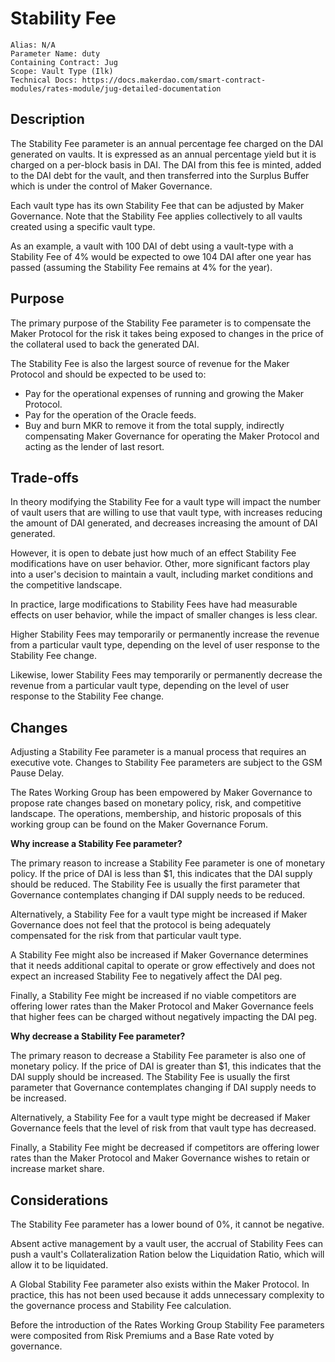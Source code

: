 # Stability Fee

```
Alias: N/A
Parameter Name: duty
Containing Contract: Jug
Scope: Vault Type (Ilk)
Technical Docs: https://docs.makerdao.com/smart-contract-modules/rates-module/jug-detailed-documentation
```

## Description

The Stability Fee parameter is an annual percentage fee charged on the DAI generated on vaults. It is expressed as an annual percentage yield but it is charged on a per-block basis in DAI. The DAI from this fee is minted, added to the DAI debt for the vault, and then transferred into the Surplus Buffer which is under the control of Maker Governance.

Each vault type has its own Stability Fee that can be adjusted by Maker Governance. Note that the Stability Fee applies collectively to all vaults created using a specific vault type.

As an example, a vault with 100 DAI of debt using a vault-type with a Stability Fee of 4% would be expected to owe 104 DAI after one year has passed (assuming the Stability Fee remains at 4% for the year).

## Purpose
The primary purpose of the Stability Fee parameter is to compensate the Maker Protocol for the risk it takes being exposed to changes in the price of the collateral used to back the generated DAI. 

The Stability Fee is also the largest source of revenue for the Maker Protocol and should be expected to be used to:
* Pay for the operational expenses of running and growing the Maker Protocol.
* Pay for the operation of the Oracle feeds.
* Buy and burn MKR to remove it from the total supply, indirectly compensating Maker Governance for operating the Maker Protocol and acting as the lender of last resort.

## Trade-offs

In theory modifying the Stability Fee for a vault type will impact the number of vault users that are willing to use that vault type, with increases reducing the amount of DAI generated, and decreases increasing the amount of DAI generated. 

However, it is open to debate just how much of an effect Stability Fee modifications have on user behavior. Other, more significant factors play into a user's decision to maintain a vault, including market conditions and the competitive landscape.

In practice, large modifications to Stability Fees have had measurable effects on user behavior, while the impact of smaller changes is less clear.

Higher Stability Fees may temporarily or permanently increase the revenue from a particular vault type, depending on the level of user response to the Stability Fee change.

Likewise, lower Stability Fees may temporarily or permanently decrease the revenue from a particular vault type, depending on the level of user response to the Stability Fee change.

## Changes

Adjusting a Stability Fee parameter is a manual process that requires an executive vote. Changes to Stability Fee parameters are subject to the GSM Pause Delay.

The Rates Working Group has been empowered by Maker Governance to propose rate changes based on monetary policy, risk, and competitive landscape. The operations, membership, and historic proposals of this working group can be found on the Maker Governance Forum.

**Why increase a Stability Fee parameter?**

The primary reason to increase a Stability Fee parameter is one of monetary policy. If the price of DAI is less than $1, this indicates that the DAI supply should be reduced. The Stability Fee is usually the first parameter that Governance contemplates changing if DAI supply needs to be reduced.

Alternatively, a Stability Fee for a vault type might be increased if Maker Governance does not feel that the protocol is being adequately compensated for the risk from that particular vault type.

A Stability Fee might also be increased if Maker Governance determines that it needs additional capital to operate or grow effectively and does not expect an increased Stability Fee to negatively affect the DAI peg.

Finally, a Stability Fee might be increased if no viable competitors are offering lower rates than the Maker Protocol and Maker Governance feels that higher fees can be charged without negatively impacting the DAI peg.

**Why decrease a Stability Fee parameter?**

The primary reason to decrease a Stability Fee parameter is also one of monetary policy. If the price of DAI is greater than $1, this indicates that the DAI supply should be increased. The Stability Fee is usually the first parameter that Governance contemplates changing if DAI supply needs to be increased.

Alternatively, a Stability Fee for a vault type might be decreased if Maker Governance feels that the level of risk from that vault type has decreased.

Finally, a Stability Fee might be decreased if competitors are offering lower rates than the Maker Protocol and Maker Governance wishes to retain or increase market share.

## Considerations

The Stability Fee parameter has a lower bound of 0%, it cannot be negative.

Absent active management by a vault user, the accrual of Stability Fees can push a vault's Collateralization Ration below the Liquidation Ratio, which will allow it to be liquidated.

A Global Stability Fee parameter also exists within the Maker Protocol. In practice, this has not been used because it adds unnecessary complexity to the governance process and Stability Fee calculation.

Before the introduction of the Rates Working Group Stability Fee parameters were composited from Risk Premiums and a Base Rate voted by governance.

